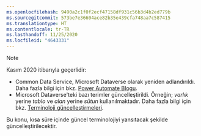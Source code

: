 ```yaml
---
ms.openlocfilehash: 9490a2c1f0f2ecf47158df931c56b3d4b2ed779b
ms.sourcegitcommit: 573be7e36604ace82b35e439cfa748aa7c587415
ms.translationtype: HT
ms.contentlocale: tr-TR
ms.lasthandoff: 11/25/2020
ms.locfileid: "4643331"
---
```

> [!NOTE]
> Kasım 2020 itibarıyla geçerlidir:
>
> - Common Data Service, Microsoft Dataverse olarak yeniden adlandırıldı. Daha fazla bilgi için bkz. [Power Automate Blogu](https://aka.ms/PAuAppBlog).
> - Microsoft Dataverse'teki bazı terimler güncelleştirildi. Örneğin; *varlık* yerine *tablo* ve *alan* yerine *sütun* kullanılmaktadır. Daha fazla bilgi için bkz. [Terminoloji güncelleştirmeleri](https://go.microsoft.com/fwlink/?linkid=2147247).
>
> Bu konu, kısa süre içinde güncel terminolojiyi yansıtacak şekilde güncelleştirilecektir.
